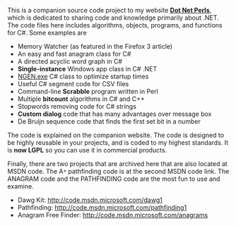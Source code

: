 This is a companion source code project to my website **[Dot Net Perls](http://dotnetperls.com/)**, which is dedicated to sharing code and knowledge primarily about .NET. The code files here includes algorithms, objects, programs, and functions for C#. Some examples are

  * Memory Watcher (as featured in the Firefox 3 article)
  * An easy and fast anagram class for C#
  * A directed acyclic word graph in C#
  * **Single-instance** Windows app class in C# .NET
  * [NGEN.exe](http://dotnetperls.com/Content/Ngen-Installer-Class.aspx) C# class to optimize startup times
  * Useful C# segment code for CSV files
  * Command-line **Scrabble** program written in Perl
  * Multiple **bitcount** algorithms in C# and C++
  * Stopwords removing code for C# strings
  * **Custom dialog** code that has many advantages over message box
  * De Bruijn sequence code that finds the first set bit in a number

The code is explained on the companion website. The code is designed to be highly reusable in your projects, and is coded to my highest standards. It is **now LGPL** so you can use it in commercial products.

Finally, there are two projects that are archived here that are also located at MSDN code. The A`*` pathfinding code is at the second MSDN code link. The ANAGRAM code and the PATHFINDING code are the most fun to use and examine.

  * Dawg Kit: http://code.msdn.microsoft.com/dawg1
  * Pathfinding: http://code.msdn.microsoft.com/pathfinding1
  * Anagram Free Finder: http://code.msdn.microsoft.com/anagrams